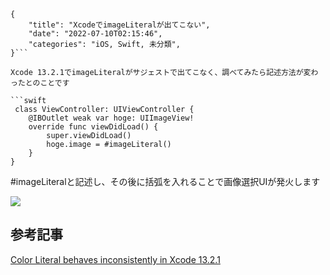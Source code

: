 ```metadata
{
    "title": "XcodeでimageLiteralが出てこない",
    "date": "2022-07-10T02:15:46",
    "categories": "iOS, Swift, 未分類",
}```

Xcode 13.2.1でimageLiteralがサジェストで出てこなく、調べてみたら記述方法が変わったとのことです

```swift
 class ViewController: UIViewController {
    @IBOutlet weak var hoge: UIImageView!
    override func viewDidLoad() {
        super.viewDidLoad()
        hoge.image = #imageLiteral()
    }
}
```

#imageLiteralと記述し、その後に括弧を入れることで画像選択UIが発火します

![](./Screen-Shot-2022-07-10-at-2.14.25.png)

## 参考記事

[Color Literal behaves inconsistently in Xcode 13.2.1](https://developer.apple.com/forums/thread/697107)
